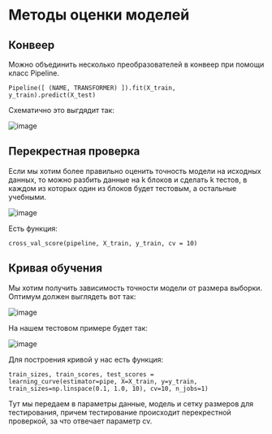 # Методы оценки моделей

## Конвеер

Можно объединить несколько преобразователей в конвеер при помощи класс Pipeline.

```
Pipeline([ (NAME, TRANSFORMER) ]).fit(X_train, y_train).predict(X_test)
```

Схематично это выгдядит так:

![image](https://user-images.githubusercontent.com/25401699/222958588-ad12be8e-aa58-462d-a397-a09dbc3ca4b2.png)

## Перекрестная проверка

Если мы хотим более правильно оценить точность модели на исходных данных, то
можно разбить данные на k блоков и сделать k тестов, в каждом из которых
один из блоков будет тестовым, а остальные учебными.

![image](https://user-images.githubusercontent.com/25401699/222959194-f1181ad0-a5d3-4568-8cfa-e310bac4800c.png)

Есть функция:

```
cross_val_score(pipeline, X_train, y_train, cv = 10)
```

## Кривая обучения

Мы хотим получить зависимость точности модели от размера выборки.
Оптимум должен выглядеть вот так:

![image](https://user-images.githubusercontent.com/25401699/223056659-ee295e7a-3839-43b6-938f-609780c2fa27.png)

На нашем тестовом примере будет так:

![image](https://user-images.githubusercontent.com/25401699/223056796-9e7dcec9-4136-45d8-b710-c1a18d512ad7.png)

Для построения кривой у нас есть функция:

```
train_sizes, train_scores, test_scores = learning_curve(estimator=pipe, X=X_train, y=y_train, train_sizes=np.linspace(0.1, 1.0, 10), cv=10, n_jobs=1)
```

Тут мы передаем в параметры данные, модель и сетку размеров для тестирования, причем тестирование происходит перекрестной проверкой, за что отвечает параметр cv.
